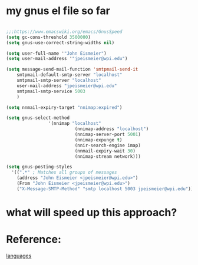 # my gnus el file so far

```lisp

;;;https://www.emacswiki.org/emacs/GnusSpeed
(setq gc-cons-threshold 3500000)
(setq gnus-use-correct-string-widths nil)

(setq user-full-name '"John Eismeier")
(setq user-mail-address '"jpeismeier@wpi.edu")

(setq message-send-mail-function 'smtpmail-send-it
    smtpmail-default-smtp-server "localhost"
    smtpmail-smtp-server "localhost"
    user-mail-address "jpeismeier@wpi.edu"
    smtpmail-smtp-service 5003
    )

(setq nnmail-expiry-target "nnimap:expired")

(setq gnus-select-method
                '(nnimap "localhost"
                          (nnimap-address "localhost")
                          (nnimap-server-port 5001)
                          (nnimap-expunge t)
                          (nnir-search-engine imap)
                          (nnmail-expiry-wait 30)
                          (nnimap-stream network)))

(setq gnus-posting-styles
  '((".*" ; Matches all groups of messages
    (address "John Eismeier <jpeismeier@wpi.edu>")
    (From "John Eismeier <jpeismeier@wpi.edu>")
    ("X-Message-SMTP-Method" "smtp localhost 5003 jpeismeier@wpi.edu"))))

```

# what will speed up this approach?

# Reference:

[languages](https://github.com/github-linguist/linguist/blob/master/lib/linguist/languages.yml#L743)
